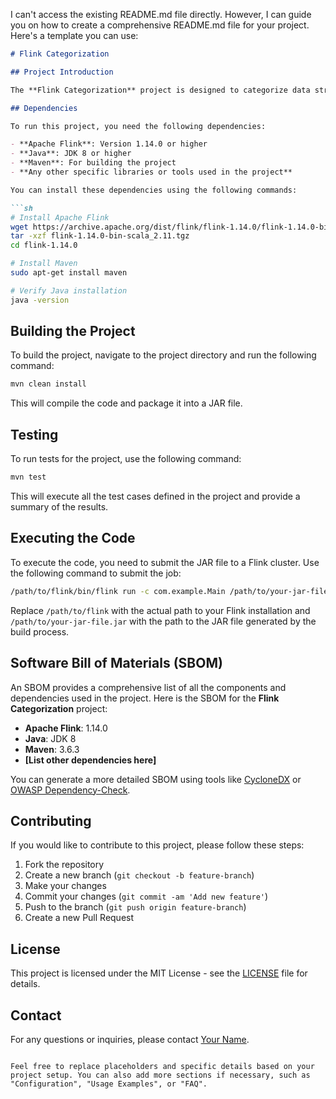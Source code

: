 I can't access the existing README.md file directly. However, I can guide you on how to create a comprehensive README.md file for your project. Here's a template you can use:

```markdown
# Flink Categorization

## Project Introduction

The **Flink Categorization** project is designed to categorize data streams using Apache Flink. This project leverages the powerful stream processing capabilities of Flink to process, analyze, and categorize large volumes of data in real-time. It is suitable for applications that require real-time data analytics, such as monitoring systems, recommendation engines, and more.

## Dependencies

To run this project, you need the following dependencies:

- **Apache Flink**: Version 1.14.0 or higher
- **Java**: JDK 8 or higher
- **Maven**: For building the project
- **Any other specific libraries or tools used in the project**

You can install these dependencies using the following commands:

```sh
# Install Apache Flink
wget https://archive.apache.org/dist/flink/flink-1.14.0/flink-1.14.0-bin-scala_2.11.tgz
tar -xzf flink-1.14.0-bin-scala_2.11.tgz
cd flink-1.14.0

# Install Maven
sudo apt-get install maven

# Verify Java installation
java -version
```

## Building the Project

To build the project, navigate to the project directory and run the following command:

```sh
mvn clean install
```

This will compile the code and package it into a JAR file.

## Testing

To run tests for the project, use the following command:

```sh
mvn test
```

This will execute all the test cases defined in the project and provide a summary of the results.

## Executing the Code

To execute the code, you need to submit the JAR file to a Flink cluster. Use the following command to submit the job:

```sh
/path/to/flink/bin/flink run -c com.example.Main /path/to/your-jar-file.jar
```

Replace `/path/to/flink` with the actual path to your Flink installation and `/path/to/your-jar-file.jar` with the path to the JAR file generated by the build process.

## Software Bill of Materials (SBOM)

An SBOM provides a comprehensive list of all the components and dependencies used in the project. Here is the SBOM for the **Flink Categorization** project:

- **Apache Flink**: 1.14.0
- **Java**: JDK 8
- **Maven**: 3.6.3
- **[List other dependencies here]**

You can generate a more detailed SBOM using tools like [CycloneDX](https://cyclonedx.org/) or [OWASP Dependency-Check](https://owasp.org/www-project-dependency-check/).

## Contributing

If you would like to contribute to this project, please follow these steps:

1. Fork the repository
2. Create a new branch (`git checkout -b feature-branch`)
3. Make your changes
4. Commit your changes (`git commit -am 'Add new feature'`)
5. Push to the branch (`git push origin feature-branch`)
6. Create a new Pull Request

## License

This project is licensed under the MIT License - see the [LICENSE](LICENSE) file for details.

## Contact

For any questions or inquiries, please contact [Your Name](mailto:your.email@example.com).
```

Feel free to replace placeholders and specific details based on your project setup. You can also add more sections if necessary, such as "Configuration", "Usage Examples", or "FAQ".
